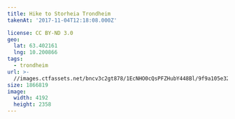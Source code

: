 ```yaml
---
title: Hike to Storheia Trondheim
takenAt: '2017-11-04T12:18:08.000Z'

license: CC BY-ND 3.0
geo:
  lat: 63.402161
  lng: 10.200866
tags:
  - trondheim
url: >-
  //images.ctfassets.net/bncv3c2gt878/1EcNHO0cQsPFZHubY448Bl/9f9a105e32b2e1e10411e042e9fcf632/hike-to-storheia-trondheim_38136009102_o
size: 1866819
image:
  width: 4192
  height: 2358
---
```

